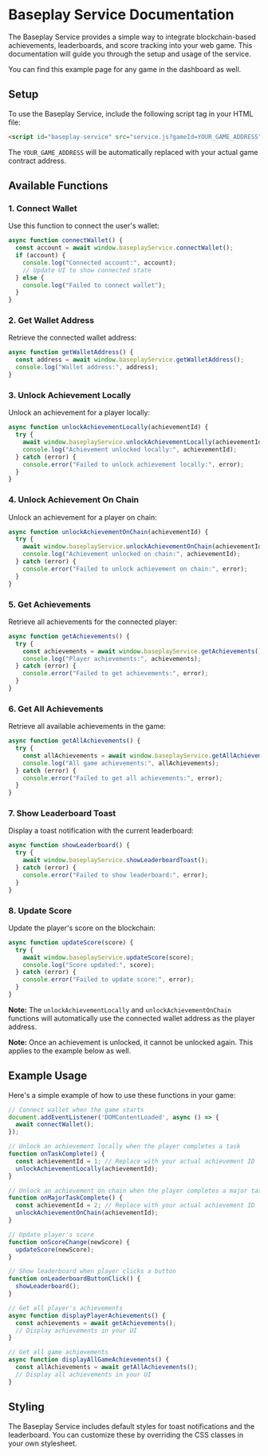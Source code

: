 # Baseplay Service Documentation

The Baseplay Service provides a simple way to integrate blockchain-based achievements, leaderboards, and score tracking into your web game. This documentation will guide you through the setup and usage of the service.

You can find this example page for any game in the dashboard as well.

## Setup

To use the Baseplay Service, include the following script tag in your HTML file:
```html
<script id="baseplay-service" src="service.js?gameId=YOUR_GAME_ADDRESS"></script>
```
The `YOUR_GAME_ADDRESS` will be automatically replaced with your actual game contract address.

## Available Functions

### 1. Connect Wallet

Use this function to connect the user's wallet:
```javascript
async function connectWallet() {
  const account = await window.baseplayService.connectWallet();
  if (account) {
    console.log("Connected account:", account);
    // Update UI to show connected state
  } else {
    console.log("Failed to connect wallet");
  }
}
```

### 2. Get Wallet Address

Retrieve the connected wallet address:
```javascript
async function getWalletAddress() {
  const address = await window.baseplayService.getWalletAddress();
  console.log("Wallet address:", address);
}
```

### 3. Unlock Achievement Locally

Unlock an achievement for a player locally:
```javascript
async function unlockAchievementLocally(achievementId) {
  try {
    await window.baseplayService.unlockAchievementLocally(achievementId);
    console.log("Achievement unlocked locally:", achievementId);
  } catch (error) {
    console.error("Failed to unlock achievement locally:", error);
  }
}
```

### 4. Unlock Achievement On Chain

Unlock an achievement for a player on chain:
```javascript
async function unlockAchievementOnChain(achievementId) {
  try {
    await window.baseplayService.unlockAchievementOnChain(achievementId);
    console.log("Achievement unlocked on chain:", achievementId);
  } catch (error) {
    console.error("Failed to unlock achievement on chain:", error);
  }
}
```

### 5. Get Achievements

Retrieve all achievements for the connected player:
```javascript
async function getAchievements() {
  try {
    const achievements = await window.baseplayService.getAchievements();
    console.log("Player achievements:", achievements);
  } catch (error) {
    console.error("Failed to get achievements:", error);
  }
}
```

### 6. Get All Achievements

Retrieve all available achievements in the game:
```javascript
async function getAllAchievements() {
  try {
    const allAchievements = await window.baseplayService.getAllAchievements();
    console.log("All game achievements:", allAchievements);
  } catch (error) {
    console.error("Failed to get all achievements:", error);
  }
}
```

### 7. Show Leaderboard Toast

Display a toast notification with the current leaderboard:
```javascript
async function showLeaderboard() {
  try {
    await window.baseplayService.showLeaderboardToast();
  } catch (error) {
    console.error("Failed to show leaderboard:", error);
  }
}
```

### 8. Update Score

Update the player's score on the blockchain:
```javascript
async function updateScore(score) {
  try {
    await window.baseplayService.updateScore(score);
    console.log("Score updated:", score);
  } catch (error) {
    console.error("Failed to update score:", error);
  }
}
```

**Note:** The `unlockAchievementLocally` and `unlockAchievementOnChain` functions will automatically use the connected wallet address as the player address.

**Note:** Once an achievement is unlocked, it cannot be unlocked again. This applies to the example below as well.

## Example Usage

Here's a simple example of how to use these functions in your game:
```javascript
// Connect wallet when the game starts
document.addEventListener('DOMContentLoaded', async () => {
  await connectWallet();
});

// Unlock an achievement locally when the player completes a task
function onTaskComplete() {
  const achievementId = 1; // Replace with your actual achievement ID
  unlockAchievementLocally(achievementId);
}

// Unlock an achievement on chain when the player completes a major task
function onMajorTaskComplete() {
  const achievementId = 2; // Replace with your actual achievement ID
  unlockAchievementOnChain(achievementId);
}

// Update player's score
function onScoreChange(newScore) {
  updateScore(newScore);
}

// Show leaderboard when player clicks a button
function onLeaderboardButtonClick() {
  showLeaderboard();
}

// Get all player's achievements
async function displayPlayerAchievements() {
  const achievements = await getAchievements();
  // Display achievements in your UI
}

// Get all game achievements
async function displayAllGameAchievements() {
  const allAchievements = await getAllAchievements();
  // Display all achievements in your UI
}
```

## Styling

The Baseplay Service includes default styles for toast notifications and the leaderboard. You can customize these by overriding the CSS classes in your own stylesheet.
